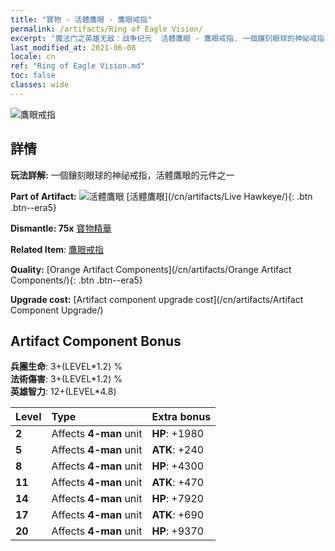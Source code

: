 ```yaml
---
title: "寶物 - 活體鷹眼 - 鷹眼戒指"
permalink: /artifacts/Ring of Eagle Vision/
excerpt: "魔法门之英雄无敌：战争纪元  活體鷹眼 - 鷹眼戒指. 一個鑲刻眼球的神祕戒指，活體鷹眼的元件之一"
last_modified_at: 2021-06-08
locale: cn
ref: "Ring of Eagle Vision.md"
toc: false
classes: wide
---
```


 ![鷹眼戒指](/images/t/artifact_40334.png)



## 詳情

 **玩法詳解:** 一個鑲刻眼球的神祕戒指，活體鷹眼的元件之一

 **Part of Artifact:** ![活體鷹眼](/images/t/icon_artifact_33.png) [活體鷹眼](/cn/artifacts/Live Hawkeye/){: .btn .btn--era5}

 **Dismantle: 75x** [寶物精華](/cn/Items/con_905/)

 **Related Item**: [鷹眼戒指](/cn/Items/art_135/)

 **Quality:** [Orange Artifact Components](/cn/artifacts/Orange Artifact Components/){: .btn .btn--era5}

 **Upgrade cost:** [Artifact component upgrade cost](/cn/artifacts/Artifact Component Upgrade/)

## Artifact Component Bonus

  **兵團生命**: 3+(LEVEL\*1.2) %<br/>**法術傷害**: 3+(LEVEL\*1.2) %<br/>**英雄智力**: 12+(LEVEL\*4.8)

  |  Level  | Type |    Extra bonus  | 
  |:--------|:-----|:----------------| 
  | **2** | Affects **4-man** unit | **HP**: +1980 | 
  | **5** | Affects **4-man** unit | **ATK**: +240 | 
  | **8** | Affects **4-man** unit | **HP**: +4300 | 
  | **11** | Affects **4-man** unit | **ATK**: +470 | 
  | **14** | Affects **4-man** unit | **HP**: +7920 | 
  | **17** | Affects **4-man** unit | **ATK**: +690 | 
  | **20** | Affects **4-man** unit | **HP**: +9370 | 
